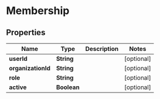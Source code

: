 
# Membership

## Properties
Name | Type | Description | Notes
------------ | ------------- | ------------- | -------------
**userId** | **String** |  |  [optional]
**organizationId** | **String** |  |  [optional]
**role** | **String** |  |  [optional]
**active** | **Boolean** |  |  [optional]



